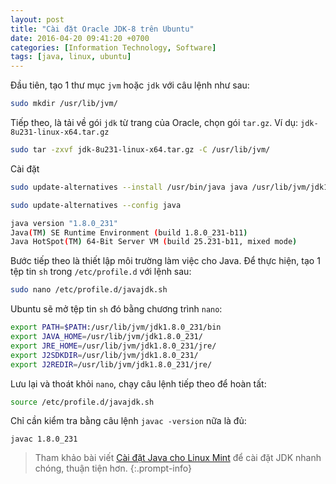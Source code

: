 ```yaml
---
layout: post
title: "Cài đặt Oracle JDK-8 trên Ubuntu"
date: 2016-04-20 09:41:20 +0700
categories: [Information Technology, Software]
tags: [java, linux, ubuntu]
---
```


Đầu tiên, tạo 1 thư mục `jvm` hoặc `jdk` với câu lệnh như sau:
```bash
sudo mkdir /usr/lib/jvm/
```

Tiếp theo, là tải về gói `jdk` từ trang của Oracle, chọn gói `tar.gz`.
Ví dụ: `jdk-8u231-linux-x64.tar.gz`
```bash
sudo tar -zxvf jdk-8u231-linux-x64.tar.gz -C /usr/lib/jvm/
```

Cài đặt
```bash
sudo update-alternatives --install /usr/bin/java java /usr/lib/jvm/jdk1.8.0_231/bin/java 3
```
```bash
sudo update-alternatives --config java
```

```bash
java version "1.8.0_231"
Java(TM) SE Runtime Environment (build 1.8.0_231-b11)
Java HotSpot(TM) 64-Bit Server VM (build 25.231-b11, mixed mode)
```

Bước tiếp theo là thiết lập môi trường làm việc cho Java.
Để thực hiện, tạo 1 tệp tin `sh` trong `/etc/profile.d` với lệnh sau:
```bash
sudo nano /etc/profile.d/javajdk.sh
```

Ubuntu sẽ mở tệp tin `sh` đó bằng chương trình `nano`:
```bash
export PATH=$PATH:/usr/lib/jvm/jdk1.8.0_231/bin
export JAVA_HOME=/usr/lib/jvm/jdk1.8.0_231/
export JRE_HOME=/usr/lib/jvm/jdk1.8.0_231/jre/
export J2SDKDIR=/usr/lib/jvm/jdk1.8.0_231/
export J2REDIR=/usr/lib/jvm/jdk1.8.0_231/jre/
```

Lưu lại và thoát khỏi `nano`, chạy câu lệnh tiếp theo để hoàn tất:
```bash
source /etc/profile.d/javajdk.sh
```

Chỉ cần kiểm tra bằng câu lệnh `javac -version` nữa là đủ:
```console
javac 1.8.0_231
```

> Tham khảo bài viết [Cài đặt Java cho Linux Mint](https://vegetaz.github.io/posts/java-in-linux-mint/) để cài đặt JDK nhanh chóng, thuận tiện hơn.
{:.prompt-info}
